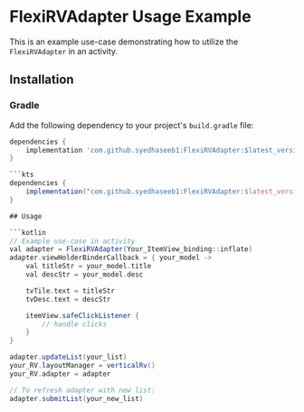 # FlexiRVAdapter Usage Example

This is an example use-case demonstrating how to utilize the `FlexiRVAdapter` in an activity.


## Installation

### Gradle

Add the following dependency to your project's `build.gradle` file:

```groovy
dependencies {
    implementation 'com.github.syedhaseeb1:FlexiRVAdapter:$latest_version'
}

```kts
dependencies {
    implementation("com.github.syedhaseeb1:FlexiRVAdapter:$latest_version")
}

## Usage

```kotlin
// Example use-case in activity
val adapter = FlexiRVAdapter(Your_ItemView_binding::inflate)
adapter.viewHolderBinderCallback = { your_model ->
    val titleStr = your_model.title
    val descStr = your_model.desc

    tvTile.text = titleStr
    tvDesc.text = descStr

    itemView.safeClickListener {
        // handle clicks
    }
}

adapter.updateList(your_list)
your_RV.layoutManager = verticalRv()
your_RV.adapter = adapter

// To refresh adapter with new list:
adapter.submitList(your_new_list)